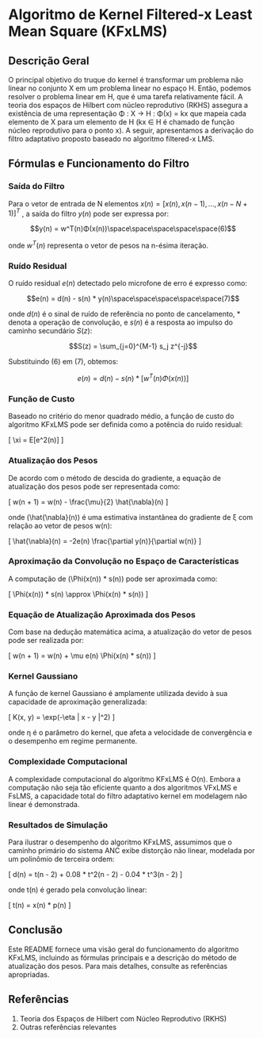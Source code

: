 
# Algoritmo de Kernel Filtered-x Least Mean Square (KFxLMS)

## Descrição Geral

O principal objetivo do truque do kernel é transformar um problema não linear no conjunto X em um problema linear no espaço H. Então, podemos resolver o problema linear em H, que é uma tarefa relativamente fácil. A teoria dos espaços de Hilbert com núcleo reprodutivo (RKHS) assegura a existência de uma representação Φ : X → H : Φ(x) = kx que mapeia cada elemento de X para um elemento de H (kx ∈ H é chamado de função núcleo reprodutivo para o ponto x). A seguir, apresentamos a derivação do filtro adaptativo proposto baseado no algoritmo filtered-x LMS.

## Fórmulas e Funcionamento do Filtro

### Saída do Filtro

Para o vetor de entrada de N elementos $x(n) = [x(n), x(n - 1), ..., x(n - N + 1)]^T$ , a saída do filtro $y(n)$ pode ser expressa por:

$$y(n) = w^T(n)Φ(x(n))\space\space\space\space\space(6)$$

onde $w^T(n)$ representa o vetor de pesos na n-ésima iteração.

### Ruído Residual

O ruído residual $e(n)$ detectado pelo microfone de erro é expresso como:

$$e(n) = d(n) - s(n) * y(n)\space\space\space\space\space(7)$$ 

onde $d(n)$ é o sinal de ruído de referência no ponto de cancelamento, $*$ denota a operação de convolução, e $s(n)$ é a resposta ao impulso do caminho secundário $S(z)$:

$$S(z) = \sum_{j=0}^{M-1} s_j z^{-j}$$

Substituindo (6) em (7), obtemos:

$$e(n) = d(n) - s(n) * [w^T(n)Φ(x(n))]$$

### Função de Custo

Baseado no critério do menor quadrado médio, a função de custo do algoritmo KFxLMS pode ser definida como a potência do ruído residual:

\[ \xi = E[e^2(n)] \]

### Atualização dos Pesos

De acordo com o método de descida do gradiente, a equação de atualização dos pesos pode ser representada como:

\[ w(n + 1) = w(n) - \frac{\mu}{2} \hat{\nabla}(n) \]

onde \(\hat{\nabla}(n)\) é uma estimativa instantânea do gradiente de ξ com relação ao vetor de pesos w(n):

\[ \hat{\nabla}(n) = -2e(n) \frac{\partial y(n)}{\partial w(n)} \]

### Aproximação da Convolução no Espaço de Características

A computação de \(\Phi(x(n)) * s(n)\) pode ser aproximada como:

\[ \Phi(x(n)) * s(n) \approx \Phi(x(n) * s(n)) \]

### Equação de Atualização Aproximada dos Pesos

Com base na dedução matemática acima, a atualização do vetor de pesos pode ser realizada por:

\[ w(n + 1) = w(n) + \mu e(n) \Phi(x(n) * s(n)) \]

### Kernel Gaussiano

A função de kernel Gaussiano é amplamente utilizada devido à sua capacidade de aproximação generalizada:

\[ K(x, y) = \exp(-\eta \| x - y \|^2) \]

onde η é o parâmetro do kernel, que afeta a velocidade de convergência e o desempenho em regime permanente.

### Complexidade Computacional

A complexidade computacional do algoritmo KFxLMS é O(n). Embora a computação não seja tão eficiente quanto a dos algoritmos VFxLMS e FsLMS, a capacidade total do filtro adaptativo kernel em modelagem não linear é demonstrada.

### Resultados de Simulação

Para ilustrar o desempenho do algoritmo KFxLMS, assumimos que o caminho primário do sistema ANC exibe distorção não linear, modelada por um polinômio de terceira ordem:

\[ d(n) = t(n - 2) + 0.08 * t^2(n - 2) - 0.04 * t^3(n - 2) \]

onde t(n) é gerado pela convolução linear:

\[ t(n) = x(n) * p(n) \]

## Conclusão

Este README fornece uma visão geral do funcionamento do algoritmo KFxLMS, incluindo as fórmulas principais e a descrição do método de atualização dos pesos. Para mais detalhes, consulte as referências apropriadas.

## Referências

1. Teoria dos Espaços de Hilbert com Núcleo Reprodutivo (RKHS)
2. Outras referências relevantes
